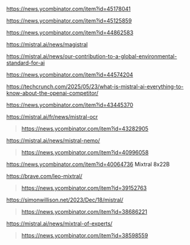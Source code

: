 https://news.ycombinator.com/item?id=45178041

https://news.ycombinator.com/item?id=45125859

https://news.ycombinator.com/item?id=44862583

https://mistral.ai/news/magistral

https://mistral.ai/news/our-contribution-to-a-global-environmental-standard-for-ai

https://news.ycombinator.com/item?id=44574204

https://techcrunch.com/2025/05/23/what-is-mistral-ai-everything-to-know-about-the-openai-competitor/

https://news.ycombinator.com/item?id=43445370

https://mistral.ai/fr/news/mistral-ocr
> https://news.ycombinator.com/item?id=43282905

https://mistral.ai/news/mistral-nemo/
> https://news.ycombinator.com/item?id=40996058

https://news.ycombinator.com/item?id=40064736 Mixtral 8x22B

https://brave.com/leo-mixtral/
> https://news.ycombinator.com/item?id=39152763

https://simonwillison.net/2023/Dec/18/mistral/
> https://news.ycombinator.com/item?id=38686221

https://mistral.ai/news/mixtral-of-experts/
> https://news.ycombinator.com/item?id=38598559